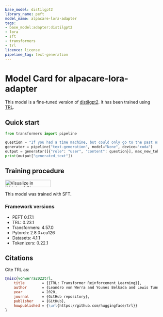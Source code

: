 ```yaml
---
base_model: distilgpt2
library_name: peft
model_name: alpacare-lora-adapter
tags:
- base_model:adapter:distilgpt2
- lora
- sft
- transformers
- trl
licence: license
pipeline_tag: text-generation
---
```


# Model Card for alpacare-lora-adapter

This model is a fine-tuned version of [distilgpt2](https://huggingface.co/distilgpt2).
It has been trained using [TRL](https://github.com/huggingface/trl).

## Quick start

```python
from transformers import pipeline

question = "If you had a time machine, but could only go to the past or the future once and never return, which would you choose and why?"
generator = pipeline("text-generation", model="None", device="cuda")
output = generator([{"role": "user", "content": question}], max_new_tokens=128, return_full_text=False)[0]
print(output["generated_text"])
```

## Training procedure

[<img src="https://raw.githubusercontent.com/wandb/assets/main/wandb-github-badge-28.svg" alt="Visualize in Weights & Biases" width="150" height="24"/>](https://wandb.ai/akshatamandhare03-ghrce/huggingface/runs/nwpa2e4t) 


This model was trained with SFT.

### Framework versions

- PEFT 0.17.1
- TRL: 0.23.1
- Transformers: 4.57.0
- Pytorch: 2.8.0+cu126
- Datasets: 4.1.1
- Tokenizers: 0.22.1

## Citations



Cite TRL as:
    
```bibtex
@misc{vonwerra2022trl,
	title        = {{TRL: Transformer Reinforcement Learning}},
	author       = {Leandro von Werra and Younes Belkada and Lewis Tunstall and Edward Beeching and Tristan Thrush and Nathan Lambert and Shengyi Huang and Kashif Rasul and Quentin Gallou{\'e}dec},
	year         = 2020,
	journal      = {GitHub repository},
	publisher    = {GitHub},
	howpublished = {\url{https://github.com/huggingface/trl}}
}
```
